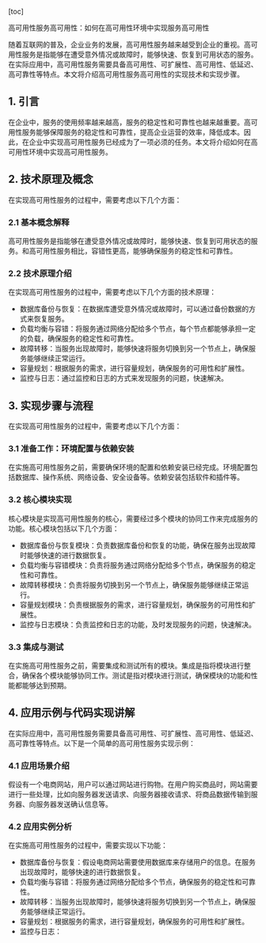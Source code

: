 
[toc]                    
                
                
高可用性服务高可用性：如何在高可用性环境中实现服务高可用性

随着互联网的普及，企业业务的发展，高可用性服务越来越受到企业的重视。高可用性服务是指能够在遭受意外情况或故障时，能够快速、恢复到可用状态的服务。在实际应用中，高可用性服务需要具备高可用性、可扩展性、高可用性、低延迟、高可靠性等特点。本文将介绍高可用性服务高可用性的实现技术和实现步骤。

## 1. 引言

在企业中，服务的使用频率越来越高，服务的稳定性和可靠性也越来越重要。高可用性服务能够保障服务的稳定性和可靠性，提高企业运营的效率，降低成本。因此，在企业中实现高可用性服务已经成为了一项必须的任务。本文将介绍如何在高可用性环境中实现高可用性服务。

## 2. 技术原理及概念

在实现高可用性服务的过程中，需要考虑以下几个方面：

### 2.1 基本概念解释

高可用性服务是指能够在遭受意外情况或故障时，能够快速、恢复到可用状态的服务。和高可用性服务相比，容错性更高，能够确保服务的稳定性和可靠性。

### 2.2 技术原理介绍

在实现高可用性服务的过程中，需要考虑以下几个方面的技术原理：

- 数据库备份与恢复：在数据库遭受意外情况或故障时，可以通过备份数据的方式来恢复服务。
- 负载均衡与容错：将服务通过网络分配给多个节点，每个节点都能够承担一定的负载，确保服务的稳定性和可靠性。
- 故障转移：当服务出现故障时，能够快速将服务切换到另一个节点上，确保服务能够继续正常运行。
- 容量规划：根据服务的需求，进行容量规划，确保服务的可用性和扩展性。
- 监控与日志：通过监控和日志的方式来发现服务的问题，快速解决。

## 3. 实现步骤与流程

在实现高可用性服务的过程中，需要考虑以下几个方面：

### 3.1 准备工作：环境配置与依赖安装

在实施高可用性服务之前，需要确保环境的配置和依赖安装已经完成。环境配置包括数据库、操作系统、网络设备、安全设备等。依赖安装包括软件和插件等。

### 3.2 核心模块实现

核心模块是实现高可用性服务的核心，需要经过多个模块的协同工作来完成服务的功能。核心模块包括以下几个方面：

- 数据库备份与恢复模块：负责数据库备份和恢复的功能，确保在服务出现故障时能够快速的进行数据恢复。
- 负载均衡与容错模块：负责将服务通过网络分配给多个节点，确保服务的稳定性和可靠性。
- 故障转移模块：负责将服务切换到另一个节点上，确保服务能够继续正常运行。
- 容量规划模块：负责根据服务的需求，进行容量规划，确保服务的可用性和扩展性。
- 监控与日志模块：负责监控和日志的功能，及时发现服务的问题，快速解决。

### 3.3 集成与测试

在实施高可用性服务之前，需要集成和测试所有的模块。集成是指将模块进行整合，确保各个模块能够协同工作。测试是指对模块进行测试，确保模块的功能和性能都能够达到预期。

## 4. 应用示例与代码实现讲解

在实际应用中，高可用性服务需要具备高可用性、可扩展性、高可用性、低延迟、高可靠性等特点。以下是一个简单的高可用性服务实现示例：

### 4.1 应用场景介绍

假设有一个电商网站，用户可以通过网站进行购物。在用户购买商品时，网站需要进行一些处理，比如向服务器发送请求、向服务器接收请求、将商品数据传输到服务器、向服务器发送确认信息等。

### 4.2 应用实例分析

在实施高可用性服务的过程中，需要实现以下功能：

- 数据库备份与恢复：假设电商网站需要使用数据库来存储用户的信息。在服务出现故障时，能够快速的进行数据恢复。
- 负载均衡与容错：将服务通过网络分配给多个节点，确保服务的稳定性和可靠性。
- 故障转移：当服务出现故障时，能够快速将服务切换到另一个节点上，确保服务能够继续正常运行。
- 容量规划：根据服务的需求，进行容量规划，确保服务的可用性和扩展性。
- 监控与日志：

